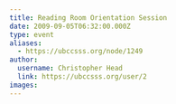 ```yaml
---
title: Reading Room Orientation Session 
date: 2009-09-05T06:32:00.000Z
type: event
aliases:
  - https://ubccsss.org/node/1249
author:
  username: Christopher Head
  link: https://ubccsss.org/user/2
images:
---
```


